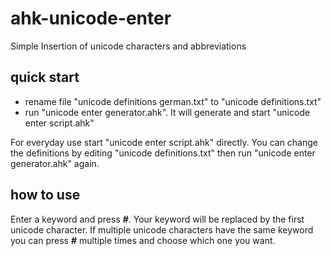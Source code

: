 # ahk-unicode-enter
Simple Insertion of unicode characters and abbreviations

## quick start
* rename file "unicode definitions german.txt" to "unicode definitions.txt"
* run "unicode enter generator.ahk". It will generate and start "unicode enter script.ahk"

For everyday use start "unicode enter script.ahk" directly.
You can change the definitions by editing "unicode definitions.txt" then run "unicode enter generator.ahk" again.

## how to use
Enter a keyword and press **#**. Your keyword will be replaced by the first unicode character. If multiple unicode characters have the same keyword you can press **#** multiple times and choose which one you want.
